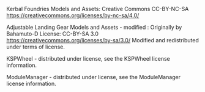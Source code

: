 Kerbal Foundries Models and Assets:
Creative Commons CC-BY-NC-SA
https://creativecommons.org/licenses/by-nc-sa/4.0/


Adjustable Landing Gear Models and Assets - modified : 
Originally by Bahamuto-D
License: CC-BY-SA 3.0
https://creativecommons.org/licenses/by-sa/3.0/
Modified and redistributed under terms of license.


KSPWheel - distributed under license, see the KSPWheel license information.

ModuleManager - distributed under license, see the ModuleManager license information.